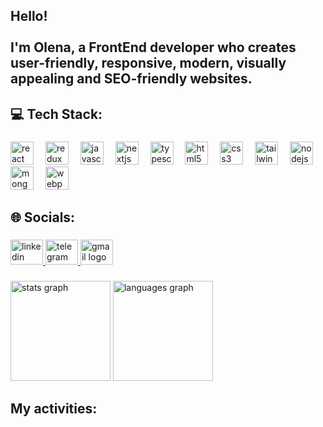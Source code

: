 <h2 align="left">Hello!  <br><br>I'm Olena, a FrontEnd developer who creates user-friendly, responsive, modern, visually appealing and SEO-friendly websites.</h2>

###

<p align="left"></p>

###

<h2 align="left">💻 Tech Stack:</h2>

###

<div align="left">
  <img src="https://img.shields.io/badge/React-61DAFB?logo=react&logoColor=black&style=for-the-badge" height="37" alt="react logo"  />
  <img width="11" />
  <img src="https://img.shields.io/badge/Redux-764ABC?logo=redux&logoColor=white&style=for-the-badge" height="37" alt="redux logo"  />
  <img width="11" />
  <img src="https://img.shields.io/badge/JavaScript-F7DF1E?logo=javascript&logoColor=black&style=for-the-badge" height="37" alt="javascript logo"  />
  <img width="11" />
  <img src="https://img.shields.io/badge/Next.js-000000?logo=nextdotjs&logoColor=white&style=for-the-badge" height="37" alt="nextjs logo"  />
  <img width="11" />
  <img src="https://img.shields.io/badge/TypeScript-3178C6?logo=typescript&logoColor=white&style=for-the-badge" height="37" alt="typescript logo"  />
  <img width="11" />
  <img src="https://img.shields.io/badge/HTML5-E34F26?logo=html5&logoColor=white&style=for-the-badge" height="37" alt="html5 logo"  />
  <img width="11" />
  <img src="https://img.shields.io/badge/CSS3-1572B6?logo=css3&logoColor=white&style=for-the-badge" height="37" alt="css3 logo"  />
  <img width="11" />
  <img src="https://img.shields.io/badge/Tailwind CSS-06B6D4?logo=tailwindcss&logoColor=black&style=for-the-badge" height="37" alt="tailwindcss logo"  />
  <img width="11" />
  <img src="https://img.shields.io/badge/Node.js-339933?logo=nodedotjs&logoColor=white&style=for-the-badge" height="37" alt="nodejs logo"  />
  <img width="11" />
  <img src="https://img.shields.io/badge/MongoDB-47A248?logo=mongodb&logoColor=white&style=for-the-badge" height="37" alt="mongodb logo"  />
  <img width="11" />
  <img src="https://img.shields.io/badge/Webpack-8DD6F9?logo=webpack&logoColor=black&style=for-the-badge" height="37" alt="webpack logo"  />
</div>

###

<p align="left"></p>

###

<h2 align="left">🌐 Socials:</h2>

###

<div align="left">
  <a href="https://www.linkedin.com/in/olena-nechyporenko/" target="_blank">
    <img src="https://raw.githubusercontent.com/maurodesouza/profile-readme-generator/master/src/assets/icons/social/linkedin/default.svg" width="52" height="40" alt="linkedin logo"  />
  </a>
  <a href="https://t.me/alyona_alyonaaaaa" target="_blank">
    <img src="https://raw.githubusercontent.com/maurodesouza/profile-readme-generator/master/src/assets/icons/social/telegram/default.svg" width="52" height="40" alt="telegram logo"  />
  </a>
  <a href="olenan0309@gmail.com" target="_blank">
    <img src="https://raw.githubusercontent.com/maurodesouza/profile-readme-generator/master/src/assets/icons/social/gmail/default.svg" width="52" height="40" alt="gmail logo"  />
  </a>
</div>

###

<p align="left"></p>

###

<div align="left">
  <img src="https://github-readme-stats.vercel.app/api?username=Olena-Nechyporenko&hide_title=false&hide_rank=false&show_icons=true&include_all_commits=true&count_private=true&disable_animations=false&theme=dracula&locale=en&hide_border=true&order=1" height="160" alt="stats graph"  />
  <img src="https://github-readme-stats.vercel.app/api/top-langs?username=Olena-Nechyporenko&locale=en&hide_title=false&layout=compact&card_width=320&langs_count=4&theme=dracula&hide_border=true&order=2" height="160" alt="languages graph"  />
</div>

###

<p align="left"></p>

###

<h2 align="left">My activities:</h2>

###


